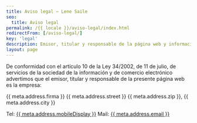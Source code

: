 ```yaml
---
title: Aviso legal – Lene Saile
seo:
  title: Aviso legal
permalink: /{{ locale }}/aviso-legal/index.html
redirectFrom: [/aviso-legal/]
key: 'legal'
description: Emisor, titular y responsable de la página web y información sobre las técnicas usadas en desarrollo y producción
layout: page
---
```


De conformidad con el artículo 10 de la Ley 34/2002, de 11 de julio, de servicios de la sociedad de la información y de comercio electrónico advertimos que el emisor, titular y responsable de la presente página web es la empresa:

{{ meta.address.firma }}
{{ meta.address.street }}
{{ meta.address.zip }}, {{ meta.address.city }}

Tel: <a href="tel:{{ meta.address.mobileCall }}">{{ meta.address.mobileDisplay }}</a>
Mail: <a href="mailto:{{ meta.address.email }}">{{ meta.address.email }}</a>
